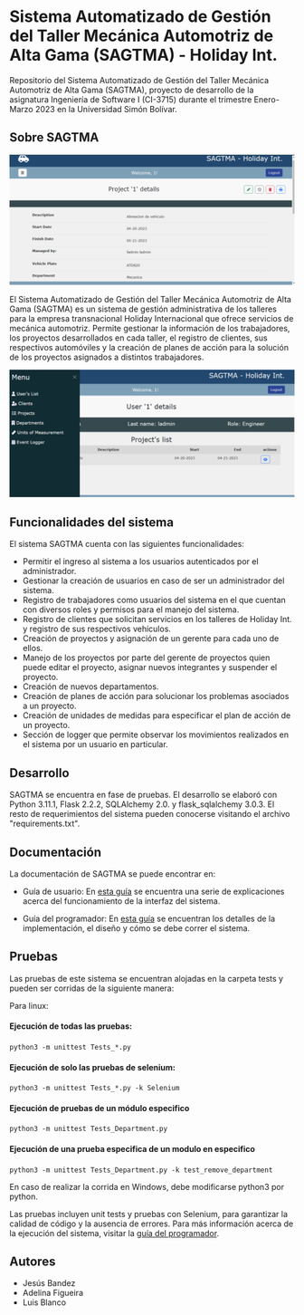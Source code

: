 # Sistema Automatizado de Gestión del Taller Mecánica Automotriz de Alta Gama (SAGTMA) - Holiday Int.

Repositorio del Sistema Automatizado de Gestión del Taller Mecánica Automotriz de Alta Gama (SAGTMA), proyecto de desarrollo de la asignatura Ingeniería de Software I (CI-3715) durante el trimestre Enero-Marzo 2023 en la Universidad Simón Bolívar.

## Sobre SAGTMA

<img src="images/project_details_1.png" alt="project_details_1"/>

El Sistema Automatizado de Gestión del Taller Mecánica Automotriz de Alta Gama (SAGTMA) es un sistema de gestión administrativa de los talleres para la empresa transnacional Holiday Internacional que ofrece servicios de mecánica automotriz. Permite gestionar la información de los trabajadores, los proyectos desarrollados en cada taller, el registro de clientes, sus respectivos automóviles y la creación de planes de acción para la solución de los proyectos asignados a distintos trabajadores. 

<img src="images/menu.png" alt="menu"/>


## Funcionalidades del sistema

El sistema SAGTMA cuenta con las siguientes funcionalidades:

* Permitir el ingreso al sistema a los usuarios autenticados por el administrador.
* Gestionar la creación de usuarios en caso de ser un administrador del sistema.
* Registro de trabajadores como usuarios del sistema en el que cuentan con diversos roles y permisos para el manejo del sistema.
* Registro de clientes que solicitan servicios en los talleres de Holiday Int. y registro de sus respectivos vehículos.
* Creación de proyectos y asignación de un gerente para cada uno de ellos.
* Manejo de los proyectos por parte del gerente de proyectos quien puede editar el proyecto, asignar nuevos integrantes y suspender el proyecto.
* Creación de nuevos departamentos.
* Creación de planes de acción para solucionar los problemas asociados a un proyecto.
* Creación de unidades de medidas para especificar el plan de acción de un proyecto.
* Sección de logger que permite observar los movimientos realizados en el sistema por un usuario en particular.


## Desarrollo

SAGTMA se encuentra en fase de pruebas. El desarrollo se elaboró con Python 3.11.1, Flask 2.2.2, SQLAlchemy 2.0. y flask_sqlalchemy 3.0.3. El resto de requerimientos del sistema pueden conocerse visitando el archivo "requirements.txt".

## Documentación

La documentación de SAGTMA se puede encontrar en:

* Guía de usuario: En [esta guía](https://github.com/JesusBandez/proyecto_Ing_software/blob/iteracion-4/Guia-Usuario.md) se encuentra una serie de explicaciones acerca del funcionamiento de la interfaz del sistema.

* Guía del programador: En [esta guía](https://github.com/JesusBandez/proyecto_Ing_software/blob/iteracion-4/Guia-Programador.md) se encuentran los detalles de la implementación, el diseño y cómo se debe correr el sistema.

## Pruebas

Las pruebas de este sistema se encuentran alojadas en la carpeta tests y pueden ser corridas de la siguiente manera:

Para linux:

#### Ejecución de todas las pruebas:
`python3 -m unittest Tests_*.py` 

#### Ejecución de solo las pruebas de selenium:

`python3 -m unittest Tests_*.py -k Selenium`

#### Ejecución de pruebas de un módulo especifico

`python3 -m unittest Tests_Department.py`

#### Ejecución de una prueba especifica de un modulo en especifico

`python3 -m unittest Tests_Department.py -k test_remove_department`

En caso de realizar la corrida en Windows, debe modificarse python3 por python.

Las pruebas incluyen unit tests y pruebas con Selenium, para garantizar la calidad de código y la ausencia de errores.
Para más información acerca de la ejecución del sistema, visitar la [guía del programador](https://github.com/JesusBandez/proyecto_Ing_software/blob/iteracion-4/Guia-Programador.md).


## Autores

* Jesús Bandez
* Adelina Figueira 
* Luis Blanco


